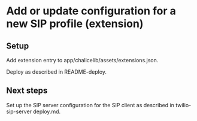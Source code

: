 # Add or update configuration for a new SIP profile (extension)

## Setup

Add extension entry to app/chalicelib/assets/extensions.json.

Deploy as described in README-deploy.

## Next steps

Set up the SIP server configuration for the SIP client as described in twilio-sip-server deploy.md.
